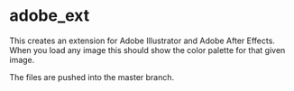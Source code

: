 # adobe_ext

This creates an extension for Adobe Illustrator and Adobe After Effects. When you load any image this should show the color palette for that given image. 

The files are pushed into the master branch.
